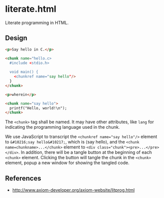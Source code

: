 # literate.html

Literate programming in HTML.

## Design

```html
<p>Say hello in C.</p>

<chunk name="hello.c>
  #include <stdio.h>
  
  void main() {
    <chunkref name="say hello"/>
  }
</chunk>

<p>wherein</p>

<chunk name="say hello">
  printf("Hello, world!\n");
</chunk>
```

The `<chunk>` tag shall be named. It may have other attributes, like `lang` for indicating the programming language used in the chunk.

We use JavaScript to transcript the `<chunkref name="say hello"/>` element to `&#10216;say hello&#10217;`, which is &#10216;say hello&#10217;, and the `<chunk name=chunkname>...</chunk>` element to `<div class="chunk"><pre>...</pre></div>`. In addition, there will be a tangle button at the beginning of each `<chunk>` element. Clicking the button will tangle the chunk in the `<chunk>` element, popup a new window for showing the tangled code.

## References

- http://www.axiom-developer.org/axiom-website/litprog.html
